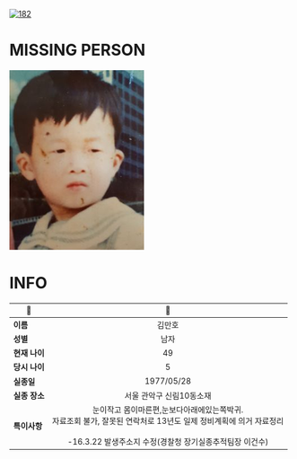 [![182](https://img.shields.io/badge/%EC%8B%A4%EC%A2%85%EC%8B%A0%EA%B3%A0%EB%8A%94%20%EA%B5%AD%EB%B2%88%EC%97%86%EC%9D%B4-182-blue)](http://safe182.go.kr/index.do)

# MISSING PERSON

<img src="./missing_person.jpg">

# INFO

|🔑|💎|
|--|:--:|
|**이름**|김만호|
|**성별**|남자|
|**현재 나이**|49|
|**당시 나이**|5|
|**실종일**|1977/05/28|
|**실종 장소**|서울 관악구 신림10동소재|
|**특이사항**|눈이작고 몸이마른편,눈보다아래에있는쪽박귀.</br>자료조회 불가, 잘못된 연락처로 13년도 일제 정비계획에 의거 자료정리</br></br>-16.3.22 발생주소지 수정(경찰청 장기실종추적팀장 이건수)|
